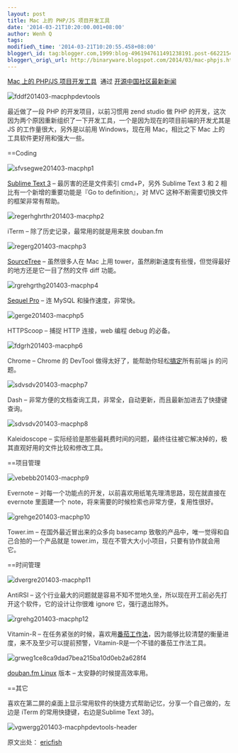 ```yaml
--- 
layout: post 
title: Mac 上的 PHP/JS 项目开发工具 
date: '2014-03-21T10:20:00.001+08:00' 
author: Wenh Q
tags:
modified\_time: '2014-03-21T10:20:55.458+08:00' 
blogger\_id: tag:blogger.com,1999:blog-4961947611491238191.post-66221543797730897
blogger\_orig\_url: http://binaryware.blogspot.com/2014/03/mac-phpjs.html
--- 
```

[Mac 上的
PHP/JS
项目开发工具](http://www.oschina.net/news/49939/php-js-tools-in-mac)  通过
[开源中国社区最新新闻](http://www.oschina.net/?from=rss)
<div dir="ltr"
style="color: #303030; font-size: 14px; line-height: 20px; margin-top: 15px;">

![fddf201403-macphpdevtools](http://static.oschina.net/uploads/img/201403/21075522_T9ei.jpg)

最近做了一段 PHP 的开发项目，以前习惯用 zend studio 做 PHP
的开发，这次因为两个原因重新组织了一下开发工具，一个是因为现在的项目前端的开发尤其是
JS 的工作量很大，另外是以前用 Windows，现在用 Mac，相比之下 Mac
上的工具软件更好用和强大一些。

==Coding

![sfvsegwe201403-macphp1](http://static.oschina.net/uploads/img/201403/21075522_83sy.png)

[Sublime Text 3](http://www.oschina.net/p/sublimetext) –
最厉害的还是文件索引 cmd+P，另外 Sublime Text 3 和 2
相比有一个新增的重要功能是『Go to definition』，对 MVC
这种不断需要切换文件的框架非常有帮助。

![regerhghrthr201403-macphp2](http://static.oschina.net/uploads/img/201403/21075522_WHeC.png)

iTerm – 除了历史记录，最常用的就是用来放 douban.fm

![regerg201403-macphp3](http://static.oschina.net/uploads/img/201403/21075522_i7hH.png)

[SourceTree](http://www.oschina.net/p/sourcetree) – 虽然很多人在 Mac
上用 tower，虽然刷新速度有些慢，但觉得最好的地方还是它一目了然的文件
diff 功能。

![rgrehgrthg201403-macphp4](http://static.oschina.net/uploads/img/201403/21075522_PICP.png)

[Sequel Pro](http://www.oschina.net/p/sequel+pro) – 连 MySQL
和操作速度，非常快。

![gerge201403-macphp5](http://static.oschina.net/uploads/img/201403/21075523_9QoQ.png)

HTTPScoop – 捕捉 HTTP 连接，web 编程 debug 的必备。

![fdgrh201403-macphp6](http://static.oschina.net/uploads/img/201403/21075523_dukY.png)

Chrome – Chrome 的 DevTool
做得太好了，能帮助你轻松[搞定](http://www.amazon.cn/gp/product/B007XPTAIS/ref=as_li_qf_sp_asin_il_tl?ie=UTF8&tag=vastwork-23&linkCode=as2&camp=536&creative=3200&creativeASIN=B007XPTAIS "搞定(套装共3册) ")所有前端
js 的问题。

![sdvsdv201403-macphp7](http://static.oschina.net/uploads/img/201403/21075523_EoPq.png)

Dash –
非常方便的文档查询工具，非常全，自动更新，而且最新加进去了快捷键查询。

![sdvsdv201403-macphp8](http://static.oschina.net/uploads/img/201403/21075523_1Wu0.png)

Kaleidoscope –
实际经验是那些最耗费时间的问题，最终往往被它解决掉的，极其直观好用的文件比较和修改工具。

==项目管理

![vebebb201403-macphp9](http://static.oschina.net/uploads/img/201403/21075523_qNh6.png)

Evernote – 对每一个功能点的开发，以前喜欢用纸笔先理清思路，现在就直接在
evernote 里面建一个 note，将来需要的时候检索也非常方便，复用性很好。

![grehge201403-macphp10](http://static.oschina.net/uploads/img/201403/21075523_fy8g.png)



Tower.im – 在国外最近冒出来的众多向 basecamp
致敬的产品中，唯一觉得和自己合拍的一个产品就是
tower.im，现在不管大大小小项目，只要有协作就会用它。

==时间管理

![dvergre201403-macphp11](http://static.oschina.net/uploads/img/201403/21075523_KhsP.png)

AntiRSI –
这个行业最大的问题就是容易不知不觉地久坐，所以现在开工前必先打开这个软件，它的设计让你很难
ignore 它，强行退出除外。

![rgrehg201403-macphp12](http://static.oschina.net/uploads/img/201403/21075524_S7MT.png)

Vitamin-R –
在任务紧张的时候，喜欢用[番茄工作法](http://www.amazon.cn/gp/product/B004O9F71K/ref=as_li_qf_sp_asin_il_tl?ie=UTF8&camp=536&creative=3200&creativeASIN=B004O9F71K&linkCode=as2&tag=vastwork-23 "番茄工作法图解:简单易行的时间管理方法 ")，因为能够比较清楚的衡量进度，来不及至少可以提前预警，Vitamin-R是一个不错的番茄工作法工具。

![grweg1ce8ca9dad7bea215ba10d0eb2a628f4](http://static.oschina.net/uploads/img/201403/21075524_ASRk.jpg)

[douban.fm Linux](https://github.com/turingou/douban.fm) 版本 –
太安静的时候提高效率用。

==其它

喜欢在第二屏的桌面上显示常用软件的快捷方式帮助记忆，分享一个自己做的，左边是
iTerm 的常用快捷键，右边是Sublime Text 3的。

![vgwergg201403-macphpdevtools-header](http://static.oschina.net/uploads/img/201403/21075524_nFSP.jpg)

原文出处： [ericfish](http://www.ericfish.com/2014/03/18/mac-%E4%B8%8A%E7%9A%84-php-%E9%A1%B9%E7%9B%AE%E5%BC%80%E5%8F%91%E5%B7%A5%E5%85%B7.htm)  

</div>

